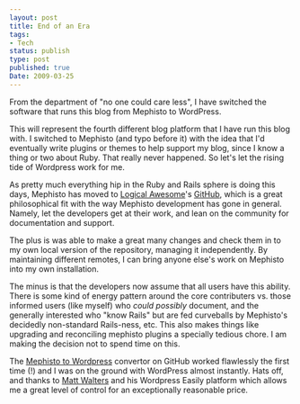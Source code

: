```yaml
---
layout: post
title: End of an Era
tags:
- Tech
status: publish
type: post
published: true
Date: 2009-03-25
---
```

From the department of "no one could care less", I have switched the software that runs this blog from Mephisto to WordPress.  

This will represent the fourth different blog platform that I have run this blog with.  I switched to Mephisto (and typo before it) with the idea that I'd eventually write plugins or themes to help support my blog, since I know a thing or two about Ruby.  That really never happened.  So let's let the rising tide of Wordpress work for me.

As pretty much everything hip in the Ruby and Rails sphere is doing this days, Mephisto has moved to [Logical Awesome](http://logicalawesome.com/)'s [GitHub](http://www.github.com/), which is a great philosophical fit with the way Mephisto development has gone in general.  Namely, let the developers get at their work, and lean on the community for documentation and support.

The plus is was able to make a great many changes and check them in to my own local version of the repository, managing it independently.  By maintaining different remotes, I can bring anyone else's work on Mephisto into my own installation.

The minus is that the developers now assume that all users have this ability.  There is some kind of energy pattern around the core contributers vs. those informed users (like myself) who *could possibly* document, and the generally interested who "know Rails" but are fed curveballs by Mephisto's decidedly non-standard Rails-ness, etc.  This also makes things like upgrading and reconciling mephisto plugins a specially tedious chore.  I am making the decision not to spend time on this.

The [Mephisto to Wordpress](http://github.com/iamruinous/mephisto-to-wxr/tree/master) convertor on GitHub worked flawlessly the first time (!) and I was on the ground with WordPress almost instantly.  Hats off, and thanks to [Matt Walters](http://mattwalters.net) and his Wordpress Easily platform which allows me a great level of control for an exceptionally reasonable price.
